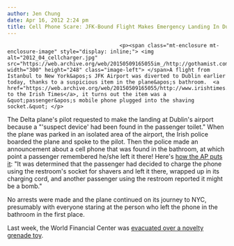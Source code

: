 ```yaml
---
author: Jen Chung
date: Apr 16, 2012 2:24 pm
title: Cell Phone Scare: JFK-Bound Flight Makes Emergency Landing In Dublin
---
```


	
										<p><span class="mt-enclosure mt-enclosure-image" style="display: inline;"> <img alt="2012_04_cellcharger.jpg" src="https://web.archive.org/web/20150509165055im_/http://gothamist.com/attachments/jen/2012_04_cellcharger.jpg" width="300" height="248" class="image-left"> </span>A flight from Istanbul to New York&apos;s JFK Airport was diverted to Dublin earlier today, thanks to a suspicious item in the plane&apos;s bathroom.  <a href="https://web.archive.org/web/20150509165055/http://www.irishtimes.com/newspaper/breaking/2012/0416/breaking44.html">According to the Irish Times</a>, it turns out the item was a &quot;passenger&apos;s mobile phone plugged into the shaving socket.&quot; </p>

<p>The Delta plane&apos;s pilot requested to make the landing at Dublin&apos;s airport because a &quot;&apos;suspect device&apos; had been found in the passenger toilet.&quot;  When the plane was parked in an isolated area of the airport, the Irish police boarded the plane and spoke to the pilot.  Then the police made an announcement about a cell phone that was found in the bathroom, at which point a passenger remembered he/she left it there!  Here&apos;s <a href="https://web.archive.org/web/20150509165055/http://www.foxnews.com/world/2012/04/16/delta-flight-lands-in-dublin-over-bomb-scare-1797419830/">how the AP puts it</a>: &quot;It was determined that the passenger had decided to charge the phone using the restroom&apos;s socket for shavers and left it there, wrapped up in its charging cord, and another passenger using the restroom reported it might be a bomb.&quot;</p>

<p>No arrests were made and the plane continued on its journey to NYC, presumably with everyone staring at the person who left the phone in the bathroom in the first place.  </p>

<p>Last week, the World Financial Center was <a href="https://web.archive.org/web/20150509165055/http://gothamist.com/2012/04/13/grenade_that_shut_down_world_financ.php">evacuated over a novelty grenade toy</a>.</p>					
										
									
				